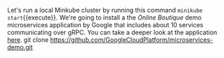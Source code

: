 Let's run a local Minkube cluster by running this command `minikube start`{{execute}}.
We're going to install a the _Online Boutique_ demo microservices application by Google that includes about 10 services communicating over gRPC. You can take a deeper look at the application [here](https://github.com/GoogleCloudPlatform/microservices-demo).
git clone https://github.com/GoogleCloudPlatform/microservices-demo.git
